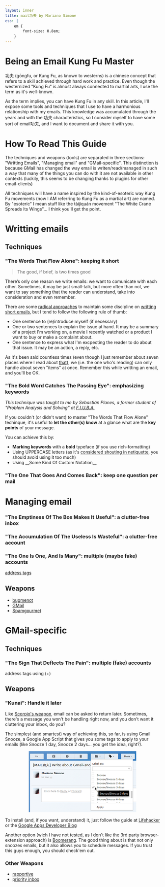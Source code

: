 ```yaml
---
layout: inner
title: mail功夫 by Mariano Simone
css: |
    em {
        font-size: 0.8em;
    }
---
```

# Being an Email Kung Fu Master
功夫 (gōngfu, or Kung Fu, as known to westerns) is a chinese concept that refers to a skill achieved through hard work and practice. Even though the westernized "Kung Fu" is almost always connected to martial arts, I use the term as it's well-known.

As the term implies, you can have Kung Fu in any skill. In this article, I'll expose some tools and techniques that I use to have a harmonious relationship with my emails. This knowledge was accumulated through the years and with the 功夫 characteristics, so I consider myself to have some sort of email功夫, and I want to document and share it with you.

# How To Read This Guide
The techniques and weapons (tools) are separated in three sections: "Writting Emails", "Managing email" and "GMail-specific". This distinction is because GMail has changed the way email is writen/read/managed in such a way that many of the things you can do with it are not available in other contexts (luckily, this seems to be changing thanks to plugins for other email-clients)

All techniques will have a name inspired by the kind-of-esoteric way Kung Fu movements (now I AM referring to Kung Fu as a martial art) are named. By "esoteric" I mean stuff like the tàijíquán movement "The White Crane Spreads Its Wings"... I think you'll get the point.

# Writting emails
## Techniques
### "The Words That Flow Alone": keeping it short
> The good, if brief, is two times good

There’s only one reason we write emails: we want to comunicate with each other. Sometimes, it may be just small-talk, but more often than not, we want to say something that the reader can understand, take into consideration and even remember.

There are some [radical approaches](http://three.sentenc.es/) to maintain some discipline on [writting short emails](http://techcrunch.com/2010/09/18/3-sentence-emails/), but I tend to follow the following rule of thumb:

- One sentence to (re)introduce myself (if necessary)
- One or two sentences to explain the issue at hand. It may be a summary of a project I'm working on, a movie I recently watched or a product I want to buy or make a complaint about.
- One sentence to express what I'm excpecting the reader to do about that issue. It may be an action, a reply, etc.

As it's been said countless times (even though I just remember about seven places where I read about [that](http://en.wikipedia.org/wiki/The_Magical_Number_Seven,_Plus_or_Minus_Two)), we (i.e. the one who's reading) can only handle about seven "items" at once. Remember this while writting an email, and you'll be OK.

### "The Bold Word Catches The Passing Eye": emphasizing keywords
*This technique was taught to me by Sebastián Planes, a former student of "Problem Analysis and Solving" at [F.I.U.B.A.](http://www.fi.uba.ar)*

If you couldn't (or didn't want) to master "The Words That Flow Alone" techinque, it's useful to **let the other(s) know** at a glance what are the **key points** of your message.

You can achieve this by:
- **Marking keywords** with a **bold** typeface (if you use rich-formatting)
- Using UPPERCASE letters (as it's [considered shouting in netiquette](http://email.about.com/od/netiquettetips/qt/Writing-In-All-Caps-Is-Like-Shouting.htm), you should avoid using it too much)
- Using \_\_Some Kind Of Custom Notation\_\_

### "The One That Goes And Comes Back": keep one question per mail

# Managing email
### "The Emptiness Of The Box Makes It Useful": a clutter-free inbox

### "The Accumulation Of The Useless Is Wasteful": a clutter-free account

### "The One Is One, And Is Many": multiple (maybe fake) accounts 
[address tags](https://en.wikipedia.org/wiki/Email_address#Address_tags)

## Weapons
- [bugmenot](http://www.bugmenot.com)
- [GMail](http://www.gmail.com)
- [Spamgourmet](http://www.spamgourmet.com)

# GMail-specific
## Techniques

### "The Sign That Deflects The Pain": multiple (fake) accounts
address tags using (+)

## Weapons
### "Kunai": Handle it later
Like [Scorpio's weapon](http://mortalkombat.wikia.com/wiki/Kunai), email can be asked to return later. Sometimes, there's a message you won't be handling right now, and you don't want it cluttering your inbox, do you?

The simplest (and smartest) way of achieving this, so far, is using Gmail Snooze, a Google App Script that gives you some tags to apply to your emails (like Snooze 1 day, Snooze 2 days... you get the idea, right?).

<div style="text-align:center">
    <img src="publications/mail-gongfu/img/snooze-gmail.png" alt="Applying a snooze tag to an email"/>
</div>

To install (and, if you want, understand) it, just follow the guide at [Lifehacker](http://lifehacker.com/5825634/how-to-add-a-snooze-button-to-gmail-no-extensions-required) or the [Google Apps Developer Blog](http://googleappsdeveloper.blogspot.com/2011/07/gmail-snooze-with-apps-script.html)

Another option (wich I have not tested, as I don't like the 3rd party browser-extension approach) is [Boomerang](http://www.boomeranggmail.com/). The good thing about is that not only snoozes emails, but it also allows you to schedule messages. If you trust this guys enough, you should check'em out.

### Other Weapons
- [rapportive](http://rapportive.com/)
- [priority inbox](https://mail.google.com/mail/help/priority-inbox.html)

